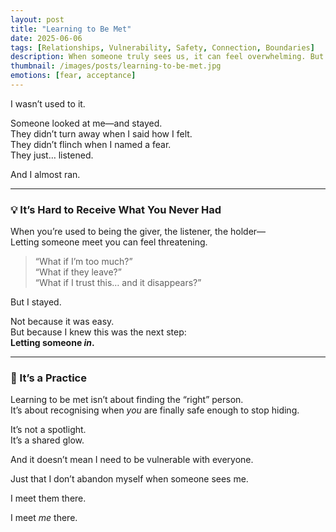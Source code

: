 ```yaml
---
layout: post
title: "Learning to Be Met"
date: 2025-06-06
tags: [Relationships, Vulnerability, Safety, Connection, Boundaries]
description: When someone truly sees us, it can feel overwhelming. But learning to receive that is a powerful part of becoming whole.
thumbnail: /images/posts/learning-to-be-met.jpg
emotions: [fear, acceptance]
---
```


I wasn’t used to it.

Someone looked at me—and stayed.  
They didn’t turn away when I said how I felt.  
They didn’t flinch when I named a fear.  
They just… listened.

And I almost ran.

---

### 💡 It’s Hard to Receive What You Never Had

When you’re used to being the giver, the listener, the holder—  
Letting someone meet you can feel threatening.

> “What if I’m too much?”  
> “What if they leave?”  
> “What if I trust this… and it disappears?”

But I stayed.

Not because it was easy.  
But because I knew this was the next step:  
**Letting someone *in*.**

---

### 🌱 It’s a Practice

Learning to be met isn’t about finding the “right” person.  
It’s about recognising when *you* are finally safe enough to stop hiding.

It’s not a spotlight.  
It’s a shared glow.

And it doesn’t mean I need to be vulnerable with everyone.

Just that I don’t abandon myself when someone sees me.

I meet them there.

I meet *me* there.
